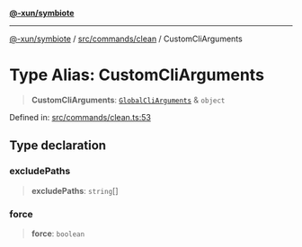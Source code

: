 [**@-xun/symbiote**](../../../../README.md)

***

[@-xun/symbiote](../../../../README.md) / [src/commands/clean](../README.md) / CustomCliArguments

# Type Alias: CustomCliArguments

> **CustomCliArguments**: [`GlobalCliArguments`](../../../configure/type-aliases/GlobalCliArguments.md) & `object`

Defined in: [src/commands/clean.ts:53](https://github.com/Xunnamius/symbiote/blob/e4a3480a34344acbb42f5fad75ae58e0064f0a51/src/commands/clean.ts#L53)

## Type declaration

### excludePaths

> **excludePaths**: `string`[]

### force

> **force**: `boolean`
